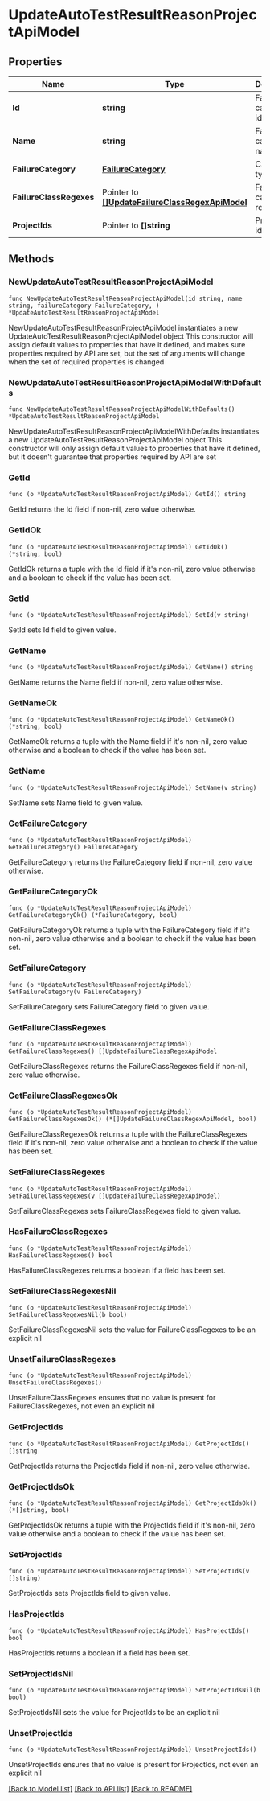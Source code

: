 # UpdateAutoTestResultReasonProjectApiModel

## Properties

Name | Type | Description | Notes
------------ | ------------- | ------------- | -------------
**Id** | **string** | Failure category identifier | 
**Name** | **string** | Failure category name | 
**FailureCategory** | [**FailureCategory**](FailureCategory.md) | Category type | 
**FailureClassRegexes** | Pointer to [**[]UpdateFailureClassRegexApiModel**](UpdateFailureClassRegexApiModel.md) | Failure category regexes | [optional] 
**ProjectIds** | Pointer to **[]string** | Projects identifiers | [optional] 

## Methods

### NewUpdateAutoTestResultReasonProjectApiModel

`func NewUpdateAutoTestResultReasonProjectApiModel(id string, name string, failureCategory FailureCategory, ) *UpdateAutoTestResultReasonProjectApiModel`

NewUpdateAutoTestResultReasonProjectApiModel instantiates a new UpdateAutoTestResultReasonProjectApiModel object
This constructor will assign default values to properties that have it defined,
and makes sure properties required by API are set, but the set of arguments
will change when the set of required properties is changed

### NewUpdateAutoTestResultReasonProjectApiModelWithDefaults

`func NewUpdateAutoTestResultReasonProjectApiModelWithDefaults() *UpdateAutoTestResultReasonProjectApiModel`

NewUpdateAutoTestResultReasonProjectApiModelWithDefaults instantiates a new UpdateAutoTestResultReasonProjectApiModel object
This constructor will only assign default values to properties that have it defined,
but it doesn't guarantee that properties required by API are set

### GetId

`func (o *UpdateAutoTestResultReasonProjectApiModel) GetId() string`

GetId returns the Id field if non-nil, zero value otherwise.

### GetIdOk

`func (o *UpdateAutoTestResultReasonProjectApiModel) GetIdOk() (*string, bool)`

GetIdOk returns a tuple with the Id field if it's non-nil, zero value otherwise
and a boolean to check if the value has been set.

### SetId

`func (o *UpdateAutoTestResultReasonProjectApiModel) SetId(v string)`

SetId sets Id field to given value.


### GetName

`func (o *UpdateAutoTestResultReasonProjectApiModel) GetName() string`

GetName returns the Name field if non-nil, zero value otherwise.

### GetNameOk

`func (o *UpdateAutoTestResultReasonProjectApiModel) GetNameOk() (*string, bool)`

GetNameOk returns a tuple with the Name field if it's non-nil, zero value otherwise
and a boolean to check if the value has been set.

### SetName

`func (o *UpdateAutoTestResultReasonProjectApiModel) SetName(v string)`

SetName sets Name field to given value.


### GetFailureCategory

`func (o *UpdateAutoTestResultReasonProjectApiModel) GetFailureCategory() FailureCategory`

GetFailureCategory returns the FailureCategory field if non-nil, zero value otherwise.

### GetFailureCategoryOk

`func (o *UpdateAutoTestResultReasonProjectApiModel) GetFailureCategoryOk() (*FailureCategory, bool)`

GetFailureCategoryOk returns a tuple with the FailureCategory field if it's non-nil, zero value otherwise
and a boolean to check if the value has been set.

### SetFailureCategory

`func (o *UpdateAutoTestResultReasonProjectApiModel) SetFailureCategory(v FailureCategory)`

SetFailureCategory sets FailureCategory field to given value.


### GetFailureClassRegexes

`func (o *UpdateAutoTestResultReasonProjectApiModel) GetFailureClassRegexes() []UpdateFailureClassRegexApiModel`

GetFailureClassRegexes returns the FailureClassRegexes field if non-nil, zero value otherwise.

### GetFailureClassRegexesOk

`func (o *UpdateAutoTestResultReasonProjectApiModel) GetFailureClassRegexesOk() (*[]UpdateFailureClassRegexApiModel, bool)`

GetFailureClassRegexesOk returns a tuple with the FailureClassRegexes field if it's non-nil, zero value otherwise
and a boolean to check if the value has been set.

### SetFailureClassRegexes

`func (o *UpdateAutoTestResultReasonProjectApiModel) SetFailureClassRegexes(v []UpdateFailureClassRegexApiModel)`

SetFailureClassRegexes sets FailureClassRegexes field to given value.

### HasFailureClassRegexes

`func (o *UpdateAutoTestResultReasonProjectApiModel) HasFailureClassRegexes() bool`

HasFailureClassRegexes returns a boolean if a field has been set.

### SetFailureClassRegexesNil

`func (o *UpdateAutoTestResultReasonProjectApiModel) SetFailureClassRegexesNil(b bool)`

 SetFailureClassRegexesNil sets the value for FailureClassRegexes to be an explicit nil

### UnsetFailureClassRegexes
`func (o *UpdateAutoTestResultReasonProjectApiModel) UnsetFailureClassRegexes()`

UnsetFailureClassRegexes ensures that no value is present for FailureClassRegexes, not even an explicit nil
### GetProjectIds

`func (o *UpdateAutoTestResultReasonProjectApiModel) GetProjectIds() []string`

GetProjectIds returns the ProjectIds field if non-nil, zero value otherwise.

### GetProjectIdsOk

`func (o *UpdateAutoTestResultReasonProjectApiModel) GetProjectIdsOk() (*[]string, bool)`

GetProjectIdsOk returns a tuple with the ProjectIds field if it's non-nil, zero value otherwise
and a boolean to check if the value has been set.

### SetProjectIds

`func (o *UpdateAutoTestResultReasonProjectApiModel) SetProjectIds(v []string)`

SetProjectIds sets ProjectIds field to given value.

### HasProjectIds

`func (o *UpdateAutoTestResultReasonProjectApiModel) HasProjectIds() bool`

HasProjectIds returns a boolean if a field has been set.

### SetProjectIdsNil

`func (o *UpdateAutoTestResultReasonProjectApiModel) SetProjectIdsNil(b bool)`

 SetProjectIdsNil sets the value for ProjectIds to be an explicit nil

### UnsetProjectIds
`func (o *UpdateAutoTestResultReasonProjectApiModel) UnsetProjectIds()`

UnsetProjectIds ensures that no value is present for ProjectIds, not even an explicit nil

[[Back to Model list]](../README.md#documentation-for-models) [[Back to API list]](../README.md#documentation-for-api-endpoints) [[Back to README]](../README.md)


